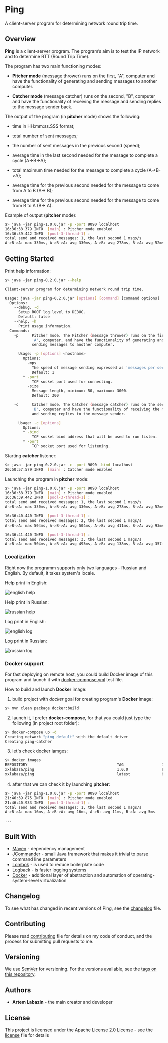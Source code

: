 
# Ping

A client-server program for determining network round trip time.

## Overview

**Ping** is a client-server program. The program’s aim is to test the IP network and to determine RTT (Round Trip Time).

The program has two main functioning modes:

* **Pitcher mode** (message thrower) runs on the first, "A", computer and have the functionality of generating and sending messages to another computer.

* **Catcher mode** (message catcher) runs on the second, "B", computer and have the functionality of receiving the message and sending replies to the message sender back.

The output of the program (in **pitcher** mode) shows the following:

* time in HH:mm:ss.SSS format;
* total number of sent messages;

* the number of sent messages in the previous second (speed);

* average time in the last second needed for the message to complete a cycle (A->B->A);

* total maximum time needed for the message to complete a cycle (A->B->A);

* average time for the previous second needed for the message to come from A to B (A-> B);

* average time for the previous second needed for the message to come from B to A (B-> A).

Example of output (**pitcher** mode):

```bash
$> java -jar ping-1.0.0.jar -p -port 9090 localhost
16:36:38.379 INFO  [main] : Pitcher mode enabled
16:36:39.442 INFO  [pool-3-thread-1] :
total send and received messages: 1, the last second 1 msgs/s
A->B->A: max 330ms, A->B->A: avg 330ms, A->B: avg 278ms, B->A: avg 52ms
```

## Getting Started

Print help information:

```bash
$> java -jar ping-0.2.0.jar --help

Client-server program for determining network round trip time.

Usage: java -jar ping-0.2.0.jar [options] [command] [command options]
  Options:
    --debug, -d
      Setup ROOT log level to DEBUG.
      Default: false
    --help, -h
      Print usage information.
  Commands:
    -p      Pitcher mode. The Pitcher (message thrower) runs on the first,
            'A', computer, and have the functionality of generating and
            sending messages to another computer.

      Usage: -p [options] <hostname>
        Options:
          -mps
            The speed of message sending expressed as 'messages per second'.
            Default: 1
        * -port
            TCP socket port used for connecting.
          -size
            Message length, minimum: 50, maximum: 3000.
            Default: 300

    -c      Catcher mode. The Catcher (message catcher) runs on the second,
            'B', computer and have the functionality of receiving the message
            and sending replies to the message sender.

      Usage: -c [options]
        Options:
        * -bind
            TCP socket bind address that will be used to run listen.
        * -port
            TCP socket port used for listening.

```

Starting **catcher** listener:

```bash
$> java -jar ping-0.2.0.jar -c -port 9090 -bind localhost
20:50:57.579 INFO  [main] : Catcher mode enabled
```

Launching the program in **pitcher** mode:

```bash
$> java -jar ping-1.0.0.jar -p -port 9090 localhost
16:36:38.379 INFO  [main] : Pitcher mode enabled
16:36:39.442 INFO  [pool-3-thread-1] :
total send and received messages: 1, the last second 1 msgs/s
A->B->A: max 330ms, A->B->A: avg 330ms, A->B: avg 278ms, B->A: avg 52ms

16:36:40.440 INFO  [pool-3-thread-1] :
total send and received messages: 2, the last second 1 msgs/s
A->B->A: max 504ms, A->B->A: avg 504ms, A->B: avg 411ms, B->A: avg 93ms

16:36:41.440 INFO  [pool-3-thread-1] :
total send and received messages: 3, the last second 1 msgs/s
A->B->A: max 504ms, A->B->A: avg 495ms, A->B: avg 138ms, B->A: avg 357ms

```

### Localization

Right now the programm supports only two languages - Russian and English. By default, it takes system's locale.

Help print in English:

![english help](https://github.com/xxlabaza/ping/blob/master/images/help_english.png?raw=true)

Help print in Russian:

![russian help](https://github.com/xxlabaza/ping/blob/master/images/help_russian.png?raw=true)

Log print in English:

![english log](https://github.com/xxlabaza/ping/blob/master/images/log_english.png?raw=true)

Log print in Russian:

![russian log](https://github.com/xxlabaza/ping/blob/master/images/log_russian.png?raw=true)

### Docker support

For fast deploying on remote host, you could build Docker image of this program and launch it with [docker-compose.yml](./docker-compose.yml) test file.

How to build and launch **Docker** image:

1. build project with *docker* goal for creating program's **Docker** image:
```bash
$> mvn clean package docker:build
```

2. launch it, I prefer **docker-compose**, for that you could just type the following (in project root folder):
```bash
$> docker-compose up -d
Creating network "ping_default" with the default driver
Creating ping-catcher
```

3. let's check docker iamges:
```bash
$> docker images
REPOSITORY                                        TAG                 IMAGE ID            CREATED             SIZE
xxlabaza/ping                                     1.0.0               85b405f9af66        31 minutes ago      170 MB
xxlabaza/ping                                     latest              85b405f9af66        31 minutes ago      170 MB
```

4. after that we can check it by launching **pitcher**:
```bash
$> java -jar ping-1.0.0.jar -p -port 9090 localhost
21:46:39.875 INFO  [main] : Pitcher mode enabled
21:46:40.933 INFO  [pool-3-thread-1] :
total send and received messages: 1, the last second 1 msgs/s
A->B->A: max 16ms, A->B->A: avg 16ms, A->B: avg 11ms, B->A: avg 5ms

...
```

## Built With

* [Maven](https://maven.apache.org/) - dependency management
* [JCommander](http://jcommander.org) - small Java framework that makes it trivial to parse command line parameters
* [Lombok](https://projectlombok.org) - is used to reduce boilerplate code
* [Logback](https://logback.qos.ch) - is faster logging systems
* [Docker](https://www.docker.com) - additional layer of abstraction and automation of operating-system-level virtualization

## Changelog

To see what has changed in recent versions of Ping, see the [changelog](./CHANGELOG.md) file.

## Contributing

Please read [contributing](./CONTRIBUTING.md) file for details on my code of conduct, and the process for submitting pull requests to me.

## Versioning

We use [SemVer](http://semver.org/) for versioning. For the versions available, see the [tags on this repository](https://github.com/xxlabaza/ping/tags).

## Authors

* **Artem Labazin** - the main creator and developer

## License

This project is licensed under the Apache License 2.0 License - see the [license](./LICENSE) file for details
